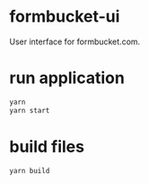 # formbucket-ui

User interface for formbucket.com.

# run application

```sh
yarn
yarn start
```

# build files

```sh
yarn build
```
